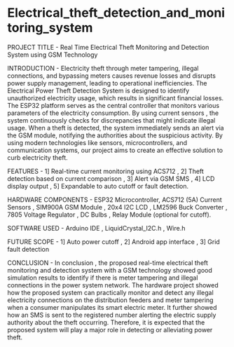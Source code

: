 # Electrical_theft_detection_and_monitoring_system
PROJECT TITLE - Real Time Electrical Theft Monitoring and Detection System using GSM Technology

INTRODUCTION - Electricity theft through meter tampering, illegal connections, and bypassing meters causes revenue losses and disrupts power supply management, leading to operational 
inefficiencies. The Electrical Power Theft Detection System is designed to identify unauthorized electricity usage, which results in significant financial losses. The ESP32 platform serves as the central controller that monitors various parameters of the electricity consumption. By using current sensors , the system continuously checks for discrepancies that might indicate illegal usage. When a theft is detected, the system immediately sends an alert via the GSM module, notifying the authorities about the suspicious activity. By using modern technologies like sensors, microcontrollers, and communication systems, our project aims to create an effective solution to curb electricity theft.

FEATURES - 1] Real-time current monitoring using ACS712 , 2] Theft detection based on current comparison , 3] Alert via GSM SMS , 4] LCD display output , 5] Expandable to auto cutoff or fault detection. 

HARDWARE COMPONENTS - ESP32 Microcontroller, ACS712 (5A) Current Sensors , SIM900A GSM Module , 20x4 I2C LCD , LM2596 Buck Converter , 7805 Voltage Regulator , DC Bulbs , Relay Module (optional for cutoff).

SOFTWARE USED - Arduino IDE , LiquidCrystal_I2C.h , Wire.h 

FUTURE SCOPE - 1] Auto power cutoff , 2] Android app interface , 3] Grid fault detection 

CONCLUSION - In conclusion , the proposed real-time electrical theft monitoring and detection system with a GSM technology showed good simulation results to identify if there is meter tampering and illegal connections in the power system network. The hardware project showed how the proposed system can practically monitor and detect any illegal electricity connections on the distribution feeders and meter tampering when a consumer manipulates its smart electric meter. It further showed how an SMS is sent to the registered number alerting the electric supply authority about the theft occurring. Therefore, it is expected that the proposed system will play a major role in detecting or alleviating power theft.

